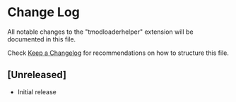 # Change Log

All notable changes to the "tmodloaderhelper" extension will be documented in this file.

Check [Keep a Changelog](http://keepachangelog.com/) for recommendations on how to structure this file.

## [Unreleased]

- Initial release
